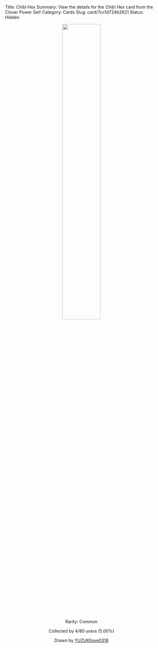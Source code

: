 Title: Chibi Hex
Summary: View the details for the Chibi Hex card from the Clover Power Set!
Category: Cards
Slug: card/7cc1d724b2621
Status: Hidden

<center><a href='/images/cards/7cc1d724b2621.png'><img src='/images/cards/7cc1d724b2621.png' width='50%'></a>

Rarity: Common

Collected by 4/80 users (5.00%)

Drawn by <a href='https://twitter.com/YUZUKIlove0318'>YUZUKIlove0318</a></center>
